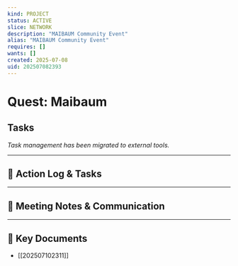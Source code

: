 ```yaml
---
kind: PROJECT
status: ACTIVE
slice: NETWORK
description: "MAIBAUM Community Event"
alias: "MAIBAUM Community Event"
requires: []
wants: []
created: 2025-07-08
uid: 202507082393
---
```


# Quest: Maibaum

## Tasks

*Task management has been migrated to external tools.*

---

## 📝 Action Log & Tasks


---
## 💬 Meeting Notes & Communication


---
## 📎 Key Documents
- [[202507102311]]

